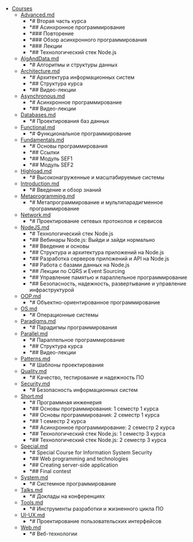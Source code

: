 - <a href = "F:\Node_projects\Node_Way\Education\TSH_index\Index-master_29_11_2020\Courses\cat.Courses\dir.Courses.md">Courses</a>
    - <a href = "F:\Node_projects\Node_Way\Education\TSH_index\Index-master_29_11_2020\Courses\Advanced.md">Advanced.md</a>
        - *# Вторая часть курса
        - *## Асинхронное программирование
        - *### Повторение
        - *### Обзор асинхронного программирования
        - *### Лекции
        - *## Технологический стек Node.js
    - <a href = "F:\Node_projects\Node_Way\Education\TSH_index\Index-master_29_11_2020\Courses\AlgAndData.md">AlgAndData.md</a>
        - *# Алгоритмы и структуры данных
    - <a href = "F:\Node_projects\Node_Way\Education\TSH_index\Index-master_29_11_2020\Courses\Architecture.md">Architecture.md</a>
        - *# Архитектура информационных систем
        - *## Структура курса
        - *## Видео-лекции
    - <a href = "F:\Node_projects\Node_Way\Education\TSH_index\Index-master_29_11_2020\Courses\Asynchronous.md">Asynchronous.md</a>
        - *# Асинхронное программирование
        - *## Видео-лекции
    - <a href = "F:\Node_projects\Node_Way\Education\TSH_index\Index-master_29_11_2020\Courses\Databases.md">Databases.md</a>
        - *# Проектирования баз данных
    - <a href = "F:\Node_projects\Node_Way\Education\TSH_index\Index-master_29_11_2020\Courses\Functional.md">Functional.md</a>
        - *# Функциональное программирование
    - <a href = "F:\Node_projects\Node_Way\Education\TSH_index\Index-master_29_11_2020\Courses\Fundamentals.md">Fundamentals.md</a>
        - *# Основы программирования
        - *## Ссылки
        - *## Модуль SEF1
        - *## Модуль SEF2
    - <a href = "F:\Node_projects\Node_Way\Education\TSH_index\Index-master_29_11_2020\Courses\Highload.md">Highload.md</a>
        - *# Высоконагруженные и масштабируемые системы
    - <a href = "F:\Node_projects\Node_Way\Education\TSH_index\Index-master_29_11_2020\Courses\Introduction.md">Introduction.md</a>
        - *# Введение и обзор знаний
    - <a href = "F:\Node_projects\Node_Way\Education\TSH_index\Index-master_29_11_2020\Courses\Metaprogramming.md">Metaprogramming.md</a>
        - *# Метапрограммирование и мультипарадигменное программирование
    - <a href = "F:\Node_projects\Node_Way\Education\TSH_index\Index-master_29_11_2020\Courses\Network.md">Network.md</a>
        - *# Проектирование сетевых протоколов и сервисов
    - <a href = "F:\Node_projects\Node_Way\Education\TSH_index\Index-master_29_11_2020\Courses\NodeJS.md">NodeJS.md</a>
        - *# Технологический стек Node.js
        - *## Вебинары Node.js: Выйди и зайди нормально
        - *## Введение и основы
        - *## Структура и архитектура приложений на Node.js
        - *## Разработка серверов приложений и API на Node.js
        - *## Работа с базами данных на Node.js
        - *## Лекции по CQRS и Event Sourcing
        - *## Управление памятью и параллельное программирование
        - *## Безопасность, надежность, развертывание и управление инфраструктурой
    - <a href = "F:\Node_projects\Node_Way\Education\TSH_index\Index-master_29_11_2020\Courses\OOP.md">OOP.md</a>
        - *# Объектно-ориентированное программирование
    - <a href = "F:\Node_projects\Node_Way\Education\TSH_index\Index-master_29_11_2020\Courses\OS.md">OS.md</a>
        - *# Операционные системы
    - <a href = "F:\Node_projects\Node_Way\Education\TSH_index\Index-master_29_11_2020\Courses\Paradigms.md">Paradigms.md</a>
        - *# Парадигмы программирования
    - <a href = "F:\Node_projects\Node_Way\Education\TSH_index\Index-master_29_11_2020\Courses\Parallel.md">Parallel.md</a>
        - *# Параллельное программирование
        - *## Структура курса
        - *## Видео-лекции
    - <a href = "F:\Node_projects\Node_Way\Education\TSH_index\Index-master_29_11_2020\Courses\Patterns.md">Patterns.md</a>
        - *# Шаблоны проектирования
    - <a href = "F:\Node_projects\Node_Way\Education\TSH_index\Index-master_29_11_2020\Courses\Quality.md">Quality.md</a>
        - *# Качество, тестирование и надежность ПО
    - <a href = "F:\Node_projects\Node_Way\Education\TSH_index\Index-master_29_11_2020\Courses\Security.md">Security.md</a>
        - *# Безопасность информационных систем
    - <a href = "F:\Node_projects\Node_Way\Education\TSH_index\Index-master_29_11_2020\Courses\Short.md">Short.md</a>
        - *# Программная инженерия
        - *## Основы программирования: 1 семестр 1 курса
        - *## Основы программирования: 2 семестр 1 курса
        - *## 1 семестр 2 курса
        - *## Асинхронное программирование: 2 семестр 2 курса
        - *## Технологический стек Node.js: 1 семестр 3 курса
        - *## Технологический стек Node.js: 2 семестр 3 курса
    - <a href = "F:\Node_projects\Node_Way\Education\TSH_index\Index-master_29_11_2020\Courses\Special.md">Special.md</a>
        - *# Special Course for Information System Security
        - *## Web programming and technologies
        - *## Creating server-side application
        - *## Final contest
    - <a href = "F:\Node_projects\Node_Way\Education\TSH_index\Index-master_29_11_2020\Courses\System.md">System.md</a>
        - *# Системное программирование
    - <a href = "F:\Node_projects\Node_Way\Education\TSH_index\Index-master_29_11_2020\Courses\Talks.md">Talks.md</a>
        - *# Доклады на конференциях
    - <a href = "F:\Node_projects\Node_Way\Education\TSH_index\Index-master_29_11_2020\Courses\Tools.md">Tools.md</a>
        - *# Инструменты разработки и жизненного цикла ПО
    - <a href = "F:\Node_projects\Node_Way\Education\TSH_index\Index-master_29_11_2020\Courses\UI-UX.md">UI-UX.md</a>
        - *# Проектирование пользовательских интерфейсов
    - <a href = "F:\Node_projects\Node_Way\Education\TSH_index\Index-master_29_11_2020\Courses\Web.md">Web.md</a>
        - *# Веб-технологии
